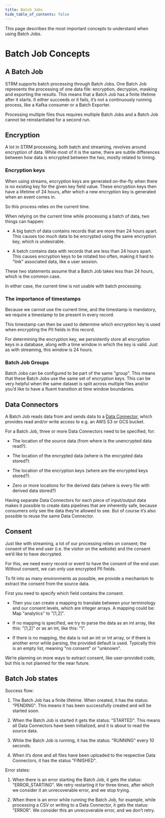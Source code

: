 ```yaml
---
title: Batch Jobs
hide_table_of_contents: false
---
```


This page describes the most important concepts to understand when using
Batch Jobs.

# Batch Job Concepts

## A Batch Job

STRM supports batch processing through Batch Jobs. One Batch Job
represents the processing of one data file: encryption, decrypion,
masking and exporting the results. This means that a Batch Job has a
finite lifetime after it starts. It either succeeds or it fails, it’s
not a continuously running process, like a Kafka consumer or a Batch
Exporter.

Processing multiple files thus requires multiple Batch Jobs and a Batch
Job cannot be reinstantiated for a second run.

## Encryption

A lot in STRM processing, both batch and streaming, revolves around
encryption of data. While most of it is the same, there are subtle
differences between how data is encrypted between the two, mostly
related to timing.

### Encryption keys

When using streams, encryption keys are generated on-the-fly when there
is no existing key for the given key field value. These encryption keys
then have a lifetime of 24 hours, after which a new encryption key is
generated when an event comes in.

So this process relies on the current time.

When relying on the current time while processing a batch of data, two
things can happen:

-   A big batch of data contains records that are more than 24 hours
    apart. This causes too much data to be encrypted using the same
    encryption key, which is undesirable.

-   A batch contains data with records that are less than 24 hours
    apart. This causes encryption keys to be rotated too often, making
    it hard to "link" associated data, like a user session.

These two statements assume that a Batch Job takes less than 24 hours,
which is the common case.

In either case, the current time is not usable with batch processing.

### The importance of timestamps

Because we cannot use the current time, and the timestamp is mandatory,
we require a timestamp to be present in every record.

This timestamp can then be used to determine which encryption key is
used when encrypting the PII fields in this record.

For determining the encryption key, we persistently store all encryption
keys in a database, along with a time window in which the key is valid.
Just as with streaming, this window is 24 hours.

### Batch Job Groups

Batch Jobs can be configured to be part of the same "group". This means
that these Batch Jobs use the same set of encryption keys. This can be
very helpful when the same dataset is split across multiple files and/or
you’d like to have a fluent transition at time window boundaries.

## Data Connectors

A Batch Job reads data from and sends data to a [Data Connector](/02-concepts/data-connectors.md),
which provides read and/or write access to e.g. an AWS S3 or GCS bucket.

For a Batch Job, three or more Data Connectors need to be specified,
for:

-   The location of the source data (from where is the unencrypted data
    read?).

-   The location of the encrypted data (where is the encrypted data
    stored?).

-   The location of the encryption keys (where are the encrypted keys
    stored?).

-   Zero or more locations for the derived data (where is every file
    with derived data stored?)

Having separate Data Connectors for each piece of input/output data
makes it possible to create data pipelines that are inherently safe,
because consumers only see the data they’re allowed to see. But of
course it’s also possible to reuse the same Data Connector.

## Consent

Just like with streaming, a lot of our processing relies on consent; the
consent of the end user (i.e. the visitor on the website) and the
consent we’d like to have decrypted.

For this, we need every record or event to have the consent of the end
user. Without consent, we can only use encrypted PII fields.

To fit into as many environments as possible, we provide a mechanism to
extract the consent from the source data.

First you need to specify which field contains the consent.

-   Then you can create a mapping to translate between your terminology
    and our consent levels, which are integer arrays. A mapping could
    be: Map "analytics" to "\[1,2\]".

-   If no mapping is specified, we try to parse the data as an int
    array, like this: "\[1,2\]" or as an int, like this: "1".

-   If there is no mapping, the data is not an int or int array, or if
    there is another error while parsing, the provided default is used.
    Typically this is an empty list, meaning "no consent" or "unknown".

We’re planning on more ways to extract consent, like user-provided code,
but this is not planned for the near future.

## Batch Job states

Success flow:

1.  The Batch Job has a finite lifetime. When created, it has the
    status: "PENDING". This means it has been successfully created and
    will be started soon.

2.  When the Batch Job is started it gets the status: "STARTED". This
    means all Data Connectors have been initialized, and it is about to
    read the source data.

3.  While the Batch Job is running, it has the status: "RUNNING" every
    10 seconds.

4.  When it’s done and all files have been uploaded to the respective
    Data Connectors, it has the status "FINISHED".

Error states:

1.  When there is an error starting the Batch Job, it gets the status:
    "ERROR\_STARTING". We retry restarting it for three times, after
    which we consider it an unrecoverable error, and we stop trying.

2.  When there is an error while running the Batch Job, for example,
    while processing a CSV or writing to a Data Connector, it gets the
    status: "ERROR". We consider this an unrecoverable error, and we
    don’t retry.
